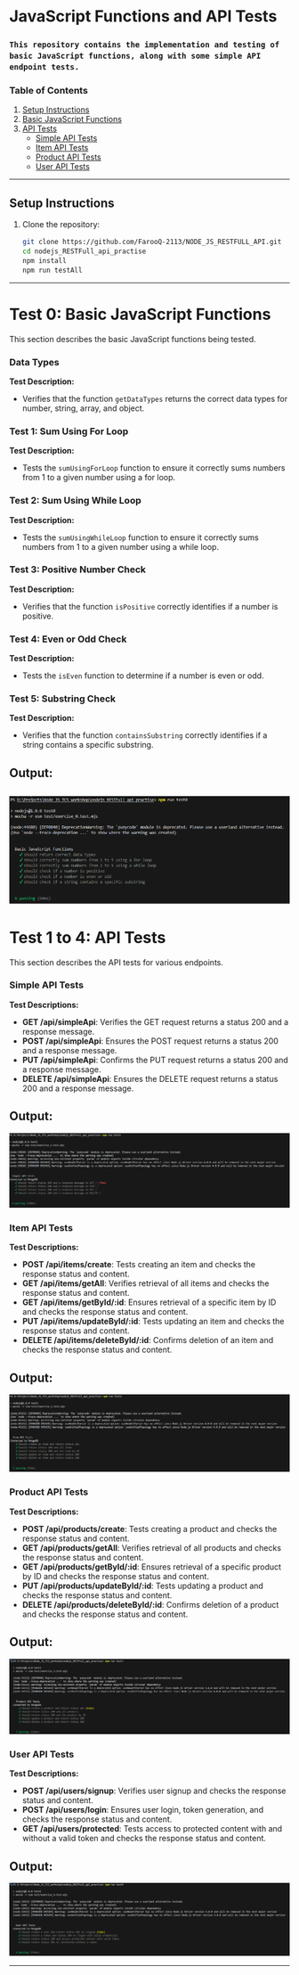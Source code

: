 # JavaScript Functions and API Tests

### `This repository contains the implementation and testing of basic JavaScript functions, along with some simple API endpoint tests.`

### Table of Contents

1. [Setup Instructions](#setup-instructions)
2. [Basic JavaScript Functions](#basic-javascript-functions)
3. [API Tests](#api-tests)
    - [Simple API Tests](#simple-api-tests)
    - [Item API Tests](#item-api-tests)
    - [Product API Tests](#product-api-tests)
    - [User API Tests](#user-api-tests)

---

## Setup Instructions

1. Clone the repository:
     ```bash
     git clone https://github.com/FarooQ-2113/NODE_JS_RESTFULL_API.git
     cd nodejs_RESTFull_api_practise
     npm install
     npm run testAll
     
     ```


---

# Test 0: Basic JavaScript Functions

This section describes the basic JavaScript functions being tested.

### Data Types

**Test Description:**
- Verifies that the function `getDataTypes` returns the correct data types for number, string, array, and object.

### Test 1: Sum Using For Loop

**Test Description:**
- Tests the `sumUsingForLoop` function to ensure it correctly sums numbers from 1 to a given number using a for loop.

### Test 2: Sum Using While Loop

**Test Description:**
- Tests the `sumUsingWhileLoop` function to ensure it correctly sums numbers from 1 to a given number using a while loop.

### Test 3: Positive Number Check

**Test Description:**
- Verifies that the function `isPositive` correctly identifies if a number is positive.

### Test 4: Even or Odd Check

**Test Description:**
- Tests the `isEven` function to determine if a number is even or odd.

### Test 5: Substring Check

**Test Description:**
- Verifies that the function `containsSubstring` correctly identifies if a string contains a specific substring.
## Output:
![test0.png](/output_images/test0.png)
---

# Test 1 to 4: API Tests

This section describes the API tests for various endpoints.

### Simple API Tests

**Test Descriptions:**
- **GET /api/simpleApi**: Verifies the GET request returns a status 200 and a response message.
- **POST /api/simpleApi**: Ensures the POST request returns a status 200 and a response message.
- **PUT /api/simpleApi**: Confirms the PUT request returns a status 200 and a response message.
- **DELETE /api/simpleApi**: Ensures the DELETE request returns a status 200 and a response message.

## Output:

![test1.png](/output_images/test1.png)


### Item API Tests

**Test Descriptions:**
- **POST /api/items/create**: Tests creating an item and checks the response status and content.
- **GET /api/items/getAll**: Verifies retrieval of all items and checks the response status and content.
- **GET /api/items/getById/:id**: Ensures retrieval of a specific item by ID and checks the response status and content.
- **PUT /api/items/updateById/:id**: Tests updating an item and checks the response status and content.
- **DELETE /api/items/deleteById/:id**: Confirms deletion of an item and checks the response status and content.

## Output:

![test2.png](/output_images/test2.png)

### Product API Tests

**Test Descriptions:**
- **POST /api/products/create**: Tests creating a product and checks the response status and content.
- **GET /api/products/getAll**: Verifies retrieval of all products and checks the response status and content.
- **GET /api/products/getById/:id**: Ensures retrieval of a specific product by ID and checks the response status and content.
- **PUT /api/products/updateById/:id**: Tests updating a product and checks the response status and content.
- **DELETE /api/products/deleteById/:id**: Confirms deletion of a product and checks the response status and content.

## Output:

![test3.png](/output_images/test3.png)

### User API Tests

**Test Descriptions:**
- **POST /api/users/signup**: Verifies user signup and checks the response status and content.
- **POST /api/users/login**: Ensures user login, token generation, and checks the response status and content.
- **GET /api/users/protected**: Tests access to protected content with and without a valid token and checks the response status and content.

## Output:

![test4.png](/output_images/test4.png)

---
